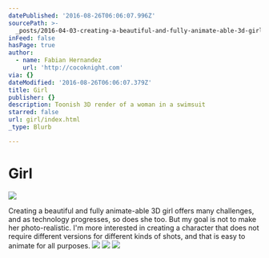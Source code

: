 ```yaml
---
datePublished: '2016-08-26T06:06:07.996Z'
sourcePath: >-
  _posts/2016-04-03-creating-a-beautiful-and-fully-animate-able-3d-girl-offers-m.md
inFeed: false
hasPage: true
author:
  - name: Fabian Hernandez
    url: 'http://cocoknight.com'
via: {}
dateModified: '2016-08-26T06:06:07.379Z'
title: Girl
publisher: {}
description: Toonish 3D render of a woman in a swimsuit
starred: false
url: girl/index.html
_type: Blurb

---
```

# Girl
![](https://the-grid-user-content.s3-us-west-2.amazonaws.com/c563e692-55b3-47ce-a912-4aa2df9f4542.png)

Creating a beautiful and fully animate-able 3D girl offers many challenges, and as technology progresses, so does she too. But my goal is not to make her photo-realistic. I'm more interested in creating a character that does not require different versions for different kinds of shots, and that is easy to animate for all purposes.
![](https://the-grid-user-content.s3-us-west-2.amazonaws.com/91b3cb81-b54c-4c1d-b3ea-d4d540f4b914.png)
![](https://s3-us-west-2.amazonaws.com/the-grid-img/p/7e561ba1213e101354993d481a5a40ba989cfa10.png)
![](https://s3-us-west-2.amazonaws.com/the-grid-img/p/6dcf542b9826bceba1a9141a4abcc0c17f8a5bd8.png)
